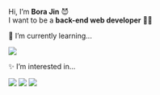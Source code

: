 Hi, I’m **Bora Jin** 😈  
I want to be a **back-end web developer** 👨‍💻
  
   
🌱 I’m currently learning...  
  
<img src="https://img.shields.io/badge/Spring-3DDC84?style=flat&logo=Spring&logoColor=white"/> 
  
  
✨ I’m interested in...  
  
<img src="https://img.shields.io/badge/React-57D2F3?style=flat&logo=React&logoColor=white"/>
<img src="https://img.shields.io/badge/Node.js-71A65B?style=flat&logo=Node.js&logoColor=white"/>
<img src="https://img.shields.io/badge/NestJS-e0234d?style=flat&logo=NestJS&logoColor=white"/>






<!---
borajin/borajin is a ✨ special ✨ repository because its `README.md` (this file) appears on your GitHub profile.
You can click the Preview link to take a look at your changes.
--->
